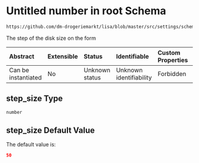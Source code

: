 # Untitled number in root Schema

```txt
https://github.com/dm-drogeriemarkt/lisa/blob/master/src/settings/schema.json#/properties/form_settings/properties/step_size
```

The step of the disk size on the form

| Abstract            | Extensible | Status         | Identifiable            | Custom Properties | Additional Properties | Access Restrictions | Defined In                                                                               |
| :------------------ | :--------- | :------------- | :---------------------- | :---------------- | :-------------------- | :------------------ | :--------------------------------------------------------------------------------------- |
| Can be instantiated | No         | Unknown status | Unknown identifiability | Forbidden         | Allowed               | none                | [settings.schema.json\*](../../src/settings/settings.schema.json "open original schema") |

## step\_size Type

`number`

## step\_size Default Value

The default value is:

```json
50
```
